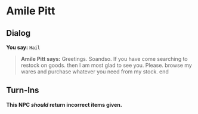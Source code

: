 # Amile Pitt
## Dialog

**You say:** `Hail`



>**Amile Pitt says:** Greetings. Soandso. If you have come searching to restock on goods. then I am most glad to see you. Please. browse my wares and purchase whatever you need from my stock.
end

## Turn-Ins



**This NPC *should* return incorrect items given.**





